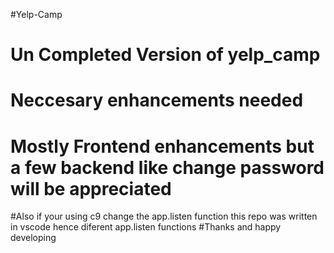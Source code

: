 #Yelp-Camp
# Un Completed Version of yelp_camp
# Neccesary enhancements needed 
# Mostly Frontend enhancements but a few backend like change password will be appreciated
#Also if your using c9 change the app.listen function this repo was written in vscode hence diferent app.listen functions
#Thanks and happy developing
